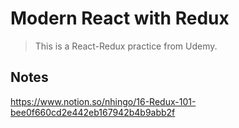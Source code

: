# Modern React with Redux

> This is a React-Redux practice from Udemy.

## Notes
https://www.notion.so/nhingo/16-Redux-101-bee0f660cd2e442eb167942b4b9abb2f
